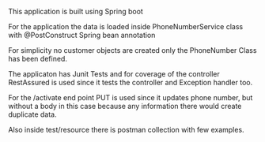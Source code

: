 
This application is built using Spring boot

For the application the data is loaded inside PhoneNumberService class with @PostConstruct Spring bean annotation

For simplicity no customer objects are created only the PhoneNumber Class has been defined.

The applicaton has Junit Tests and for coverage of the controller RestAssured is used since it tests the controller and Exception handler too.

For the /activate  end point PUT is used since it updates phone number, but without a body in this case because any information there would create duplicate data.

Also inside test/resource there is postman collection with few examples.

